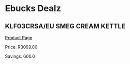 
# Ebucks Dealz
## KLF03CRSA/EU SMEG CREAM KETTLE
[Product Page](https://www.ebucks.com/web/shop/productSelected.do?prodId=1151107903&catId=1196428103)

Price: R3099.00

Savings: 600.0


	